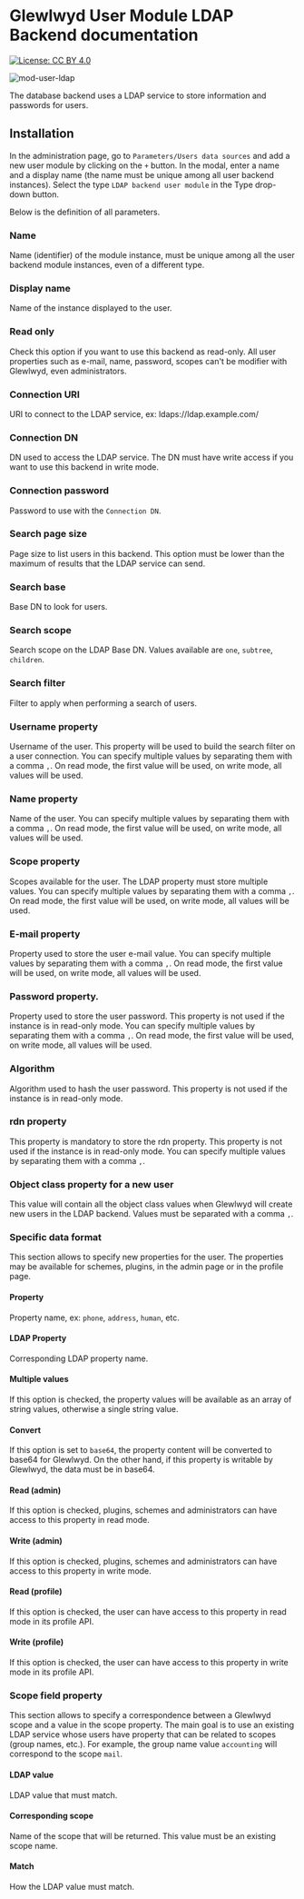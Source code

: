 # Glewlwyd User Module LDAP Backend documentation

[![License: CC BY 4.0](https://licensebuttons.net/l/by/4.0/80x15.png)](https://creativecommons.org/licenses/by/4.0/)

![mod-user-ldap](screenshots/mod-user-ldap.png)

The database backend uses a LDAP service to store information and passwords for users.

## Installation

In the administration page, go to `Parameters/Users data sources` and add a new user module by clicking on the `+` button. In the modal, enter a name and a display name (the name must be unique among all user backend instances).
Select the type `LDAP backend user module` in the Type drop-down button.

Below is the definition of all parameters.

### Name

Name (identifier) of the module instance, must be unique among all the user backend module instances, even of a different type.

### Display name

Name of the instance displayed to the user.

### Read only

Check this option if you want to use this backend as read-only. All user properties such as e-mail, name, password, scopes can't be modifier with Glewlwyd, even administrators.

### Connection URI

URI to connect to the LDAP service, ex: ldaps://ldap.example.com/

### Connection DN

DN used to access the LDAP service. The DN must have write access if you want to use this backend in write mode.

### Connection password

Password to use with the `Connection DN`.

### Search page size

Page size to list users in this backend. This option must be lower than the maximum of results that the LDAP service can send.

### Search base

Base DN to look for users.

### Search scope

Search scope on the LDAP Base DN. Values available are `one`, `subtree`, `children`.

### Search filter

Filter to apply when performing a search of users.

### Username property

Username of the user. This property will be used to build the search filter on a user connection.
You can specify multiple values by separating them with a comma `,`. On read mode, the first value will be used, on write mode, all values will be used.

### Name property

Name of the user.
You can specify multiple values by separating them with a comma `,`. On read mode, the first value will be used, on write mode, all values will be used.

### Scope property

Scopes available for the user. The LDAP property must store multiple values.
You can specify multiple values by separating them with a comma `,`. On read mode, the first value will be used, on write mode, all values will be used.

### E-mail property

Property used to store the user e-mail value.
You can specify multiple values by separating them with a comma `,`. On read mode, the first value will be used, on write mode, all values will be used.

### Password property.

Property used to store the user password. This property is not used if the instance is in read-only mode.
You can specify multiple values by separating them with a comma `,`. On read mode, the first value will be used, on write mode, all values will be used.

### Algorithm

Algorithm used to hash the user password. This property is not used if the instance is in read-only mode.

### rdn property

This property is mandatory to store the rdn property. This property is not used if the instance is in read-only mode.
You can specify multiple values by separating them with a comma `,`.

### Object class property for a new user

This value will contain all the object class values when Glewlwyd will create new users in the LDAP backend. Values must be separated with a comma `,`.

### Specific data format

This section allows to specify new properties for the user. The properties may be available for schemes, plugins, in the admin page or in the profile page.

#### Property

Property name, ex: `phone`, `address`, `human`, etc.

#### LDAP Property

Corresponding LDAP property name.

#### Multiple values

If this option is checked, the property values will be available as an array of string values, otherwise a single string value.

#### Convert

If this option is set to `base64`, the property content will be converted to base64 for Glewlwyd. On the other hand, if this property is writable by Glewlwyd, the data must be in base64.

#### Read (admin)

If this option is checked, plugins, schemes and administrators can have access to this property in read mode.

#### Write (admin)

If this option is checked, plugins, schemes and administrators can have access to this property in write mode.

#### Read (profile)

If this option is checked, the user can have access to this property in read mode in its profile API.

#### Write (profile)

If this option is checked, the user can have access to this property in write mode in its profile API.

### Scope field property

This section allows to specify a correspondence between a Glewlwyd scope and a value in the scope property. The main goal is to use an existing LDAP service whose users have property that can be related to scopes (group names, etc.). For example, the group name value `accounting` will correspond to the scope `mail`.

#### LDAP value

LDAP value that must match.

#### Corresponding scope

Name of the scope that will be returned. This value must be an existing scope name.

#### Match

How the LDAP value must match.
